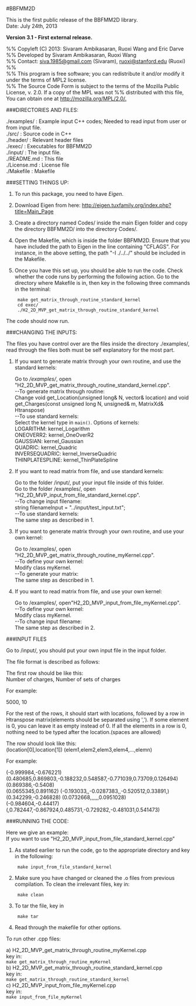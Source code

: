 #BBFMM2D  

This is the first public release of the BBFMM2D library.  
Date: July 24th, 2013

**Version 3.1 - First external release.**

%% Copyleft (C) 2013: Sivaram Ambikasaran, Ruoxi Wang and Eric Darve  
%% Developed by Sivaram Ambikasaran, Ruoxi Wang  
%% Contact: <siva.1985@gmail.com> (Sivaram), <ruoxi@stanford.edu> (Ruoxi)  
%%   
%% This program is free software; you can redistribute it and/or modify it under the terms of MPL2 license.  
%% The Source Code Form is subject to the terms of the Mozilla Public License, v. 2.0. If a copy of the MPL was not %% distributed with this file, You can obtain one at <http://mozilla.org/MPL/2.0/.>


###DIRECTORIES AND FILES:


./examples/	:	Example input C++ codes; Needed to read input from user or from input file.  
./src/		:	Source code in C++  
./header/	:	Relevant header files  
./exec/		:	Executables for BBFMM2D  
./input/	:	The input file.  
./README.md	:	This file  
./License.md	:	License file  
./Makefile	:	Makefile

###SETTING THINGS UP:

1. To run this package, you need to have *Eigen*.

2. Download Eigen from here: <http://eigen.tuxfamily.org/index.php?title=Main_Page>

3. Create a directory named Codes/ inside the main Eigen folder and copy the directory BBFMM2D/ into the directory Codes/.

4. Open the Makefile, which is inside the folder BBFMM2D. Ensure that you have included the path to Eigen in the line containing "CFLAGS". For instance, in the above setting, the path "-I ./../../" should be included in the Makefile.

5. Once you have this set up, you should be able to run the code. Check whether the code runs by performing the following action. Go to the directory where Makefile is in, then key in the following three commands in the terminal:

		make get_matrix_through_routine_standard_kernel
		cd exec/
		./H2_2D_MVP_get_matrix_through_routine_standard_kernel

The code should now run.

	
###CHANGING THE INPUTS:

The files you have control over are the files inside the directory ./examples/, read through the files both must be self explanatory for the most part.

1. If you want to generate matrix through your own routine, and use the standard kernels:

    Go to */examples/*, open "H2_2D_MVP_get_matrix_through_routine_standard_kernel.cpp".  
    --To generate matrix through routine:   
    Change void get_Location(unsigned long& N, vector<Point>& location) and void get_Charges(const unsigned long N, unsigned& m, MatrixXd& Htranspose)   
    --To use standard kernels:   
  Select the kernel type in `main()`.
  Options of kernels:  
  	LOGARITHM:          kernel_Logarithm  
  	ONEOVERR2:          kernel_OneOverR2  
  	GAUSSIAN:           kernel_Gaussian  
  	QUADRIC:            kernel_Quadric  
    INVERSEQUADRIC:     kernel_InverseQuadric  
    THINPLATESPLINE:    kernel_ThinPlateSpline 
  

	
2. If you want to read matrix from file, and use standard kernels:

    Go to the folder /input/, put your input file inside of this folder.  
Go to the folder /examples/, open "H2_2D_MVP_input_from_file_standard_kernel.cpp".  
--To change input filename:  
  string filenameInput = "../input/test_input.txt";  
--To use standard kernels:  
  The same step as described in 1.


3. If you want to generate matrix through your own routine, and use your own kernel:

    Go to /examples/, open "H2_2D_MVP_get_matrix_through_routine_myKernel.cpp".  
--To define your own kernel:  
  Modify class myKernel.   
--To generate your matrix:  
  The same step as described in 1.

4. If you want to read matrix from file, and use your own kernel:  

	Go to /examples/, open"H2_2D_MVP_input_from_file_myKernel.cpp".    
	--To define your own kernel:  
  	Modify class myKernel.  
	--To change input filename:  
  	The same step as described in 2.  



###INPUT FILES  

Go to /input/, you should put your own input file in the input folder.

The file format is described as follows:

The first row should be like this:  
Number of charges, Number of sets of charges

For example:

 5000, 10

For the rest of the rows, it should start with locations, followed by a row in Htranspose matrix(elements should be separated using ','). If some element is 0, you can leave it as empty instead of 0. If all the elements in a row is 0, nothing need to be typed after the location.(spaces are allowed)

The row should look like this:  
(location[0],location[1]) (elem1,elem2,elem3,elem4,…,elemn)

For example:

(-0.999984,-0.676221)   (0.480685,0.869803,-0.188232,0.548587,-0.771039,0.73709,0.126494)    
(0.869386,-0.5408)  
(0.0655345,0.891162) (-0.193033,,-0.0287383,,-0.520512,0.33891,)  
(0.342299,-0.246828) (0.0732668,,,,,,0.0951028)  
(-0.984604,-0.44417) (,0.782447,-0.867924,0.485731,-0.729282,-0.481031,0.541473)  


###RUNNING THE CODE:  

Here we give an example:  
If you want to use "H2_2D_MVP_input_from_file_standard_kernel.cpp"

1. As stated earlier to run the code, go to the appropriate directory and key in the following:

		make input_from_file_standard_kernel

2. Make sure you have changed or cleaned the .o files from previous compilation. To clean the irrelevant files, key in:

		make clean

3. To tar the file, key in

		make tar

4. Read through the makefile for other options.

To run other .cpp files:  

a) H2_2D_MVP_get_matrix_through_routine_myKernel.cpp  
   key in:      
   `make get_matrix_through_routine_myKernel`  
b) H2_2D_MVP_get_matrix_through_routine_standard_kernel.cpp  
   key in:  
   `make get_matrix_through_routine_standard_kernel`  
c) H2_2D_MVP_input_from_file_myKernel.cpp  
   key in:  
   `make input_from_file_myKernel`  
